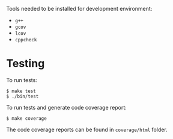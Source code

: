 Tools needed to be installed for development environment:

- `g++`
- `gcov`
- `lcov`
- `cppcheck`

# Testing

To run tests:

    $ make test
    $ ./bin/test

To run tests and generate code coverage report:

    $ make coverage

The code coverage reports can be found in `coverage/html` folder.
